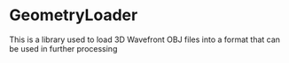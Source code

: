 # GeometryLoader
This is a library used to load 3D Wavefront OBJ files into a format that can be used in further processing
